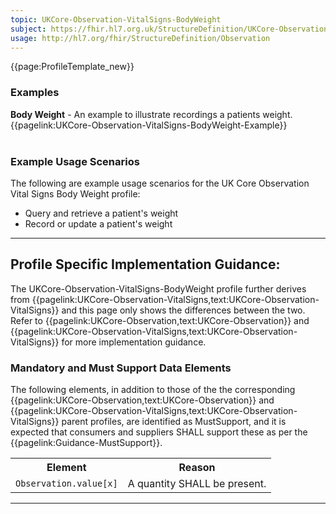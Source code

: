 ```yaml
---
topic: UKCore-Observation-VitalSigns-BodyWeight
subject: https://fhir.hl7.org.uk/StructureDefinition/UKCore-Observation-VitalSigns-BodyWeight
usage: http://hl7.org/fhir/StructureDefinition/Observation
---
```



<nocheck>
{{page:ProfileTemplate_new}}

<div id="Examples" class="tabcontent">
  <h3>Examples</h3>
<b>Body Weight</b> - An example to illustrate recordings a patients weight.<br/>
{{pagelink:UKCore-Observation-VitalSigns-BodyWeight-Example}}<br><br>
</div>
</nocheck>


<div id="ProfileGuidance">

### Example Usage Scenarios ###
The following are example usage scenarios for the UK Core Observation Vital Signs Body Weight profile:

- Query and retrieve a patient's weight
- Record or update a patient's weight

<hr class="thickline">

## Profile Specific Implementation Guidance: ##

The UKCore-Observation-VitalSigns-BodyWeight profile further derives from {{pagelink:UKCore-Observation-VitalSigns,text:UKCore-Observation-VitalSigns}} and this page only shows the differences between the two. Refer to {{pagelink:UKCore-Observation,text:UKCore-Observation}} and {{pagelink:UKCore-Observation-VitalSigns,text:UKCore-Observation-VitalSigns}} for more implementation guidance.

### Mandatory and Must Support Data Elements

The following elements, in addition to those of the the corresponding {{pagelink:UKCore-Observation,text:UKCore-Observation}} and {{pagelink:UKCore-Observation-VitalSigns,text:UKCore-Observation-VitalSigns}} parent profiles, are identified as MustSupport, and it is expected that consumers and suppliers SHALL support these as per the {{pagelink:Guidance-MustSupport}}.

<table class="assets" title="MustSupport element list">
<tr>
<th class="width30">Element</th>
<th class="width70">Reason</th>
</tr>
<tr>
<td><code>Observation.value[x]</code></td>
<td>A quantity SHALL be present.</td>
</tr>
</table>
</div>

---